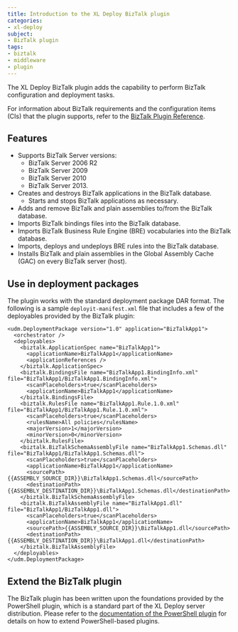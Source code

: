 ```yaml
---
title: Introduction to the XL Deploy BizTalk plugin
categories:
- xl-deploy
subject:
- BizTalk plugin
tags:
- biztalk
- middleware
- plugin
---
```


The XL Deploy BizTalk plugin adds the capability to perform BizTalk configuration and deployment tasks.

For information about BizTalk requirements and the configuration items (CIs) that the plugin supports, refer to the [BizTalk Plugin Reference](/xl-deploy/latest/biztalkPluginManual.html). 

## Features

* Supports BizTalk Server versions:
    * BizTalk Server 2006 R2
    * BizTalk Server 2009
    * BizTalk Server 2010
    * BizTalk Server 2013.
* Creates and destroys BizTalk applications in the BizTalk database.
    * Starts and stops BizTalk applications as necessary.
* Adds and remove BizTalk and plain assemblies to/from the BizTalk database.
* Imports BizTalk bindings files into the BizTalk database.
* Imports BizTalk Business Rule Engine (BRE) vocabularies into the BizTalk database.
* Imports, deploys and undeploys BRE rules into the BizTalk database.
* Installs BizTalk and plain assemblies in the Global Assembly Cache (GAC) on every BizTalk server (host).

## Use in deployment packages

The plugin works with the standard deployment package DAR format. The following is a sample `deployit-manifest.xml` file that includes a few of the deployables provided by the BizTalk plugin:

    <udm.DeploymentPackage version="1.0" application="BizTalkApp1">
      <orchestrator />
      <deployables>
        <biztalk.ApplicationSpec name="BizTalkApp1">
          <applicationName>BizTalkApp1</applicationName>
          <applicationReferences />
        </biztalk.ApplicationSpec>
        <biztalk.BindingsFile name="BizTalkApp1.BindingInfo.xml" file="BizTalkApp1/BizTalkApp1.BindingInfo.xml">
          <scanPlaceholders>true</scanPlaceholders>
          <applicationName>BizTalkApp1</applicationName>
        </biztalk.BindingsFile>
        <biztalk.RulesFile name="BizTalkApp1.Rule.1.0.xml" file="BizTalkApp1/BizTalkApp1.Rule.1.0.xml">
          <scanPlaceholders>true</scanPlaceholders>
          <rulesName>All policies</rulesName>
          <majorVersion>1</majorVersion>
          <minorVersion>0</minorVersion>
        </biztalk.RulesFile>
        <biztalk.BizTalkSchemaAssemblyFile name="BizTalkApp1.Schemas.dll" file="BizTalkApp1/BizTalkApp1.Schemas.dll">
          <scanPlaceholders>true</scanPlaceholders>
          <applicationName>BizTalkApp1</applicationName>
          <sourcePath>{{ASSEMBLY_SOURCE_DIR}}\BizTalkApp1.Schemas.dll</sourcePath>
          <destinationPath>{{ASSEMBLY_DESTINATION_DIR}}\BizTalkApp1.Schemas.dll</destinationPath>
        </biztalk.BizTalkSchemaAssemblyFile>
        <biztalk.BizTalkAssemblyFile name="BizTalkApp1.dll" file="BizTalkApp1/BizTalkApp1.dll">
          <scanPlaceholders>true</scanPlaceholders>
          <applicationName>BizTalkApp1</applicationName>
          <sourcePath>{{ASSEMBLY_SOURCE_DIR}}\BizTalkApp1.dll</sourcePath>
          <destinationPath>{{ASSEMBLY_DESTINATION_DIR}}\BizTalkApp1.dll</destinationPath>
        </biztalk.BizTalkAssemblyFile>
      </deployables>
    </udm.DeploymentPackage>

## Extend the BizTalk plugin

The BizTalk plugin has been written upon the foundations provided by the PowerShell plugin, which is a standard part of the XL Deploy server distribution. Please refer to the [documentation of the PowerShell plugin](/xl-deploy/concept/introduction-to-the-xl-deploy-powershell-plugin.html) for details on how to extend PowerShell-based plugins.
